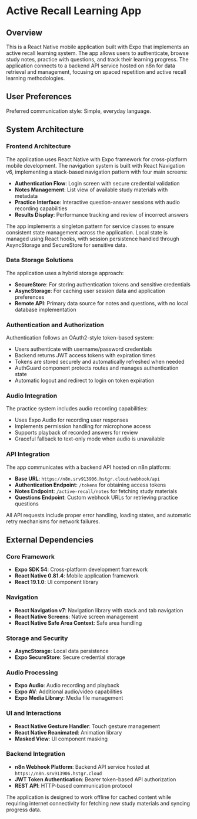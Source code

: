 # Active Recall Learning App

## Overview

This is a React Native mobile application built with Expo that implements an active recall learning system. The app allows users to authenticate, browse study notes, practice with questions, and track their learning progress. The application connects to a backend API service hosted on n8n for data retrieval and management, focusing on spaced repetition and active recall learning methodologies.

## User Preferences

Preferred communication style: Simple, everyday language.

## System Architecture

### Frontend Architecture
The application uses React Native with Expo framework for cross-platform mobile development. The navigation system is built with React Navigation v6, implementing a stack-based navigation pattern with four main screens:

- **Authentication Flow**: Login screen with secure credential validation
- **Notes Management**: List view of available study materials with metadata
- **Practice Interface**: Interactive question-answer sessions with audio recording capabilities
- **Results Display**: Performance tracking and review of incorrect answers

The app implements a singleton pattern for service classes to ensure consistent state management across the application. Local state is managed using React hooks, with session persistence handled through AsyncStorage and SecureStore for sensitive data.

### Data Storage Solutions
The application uses a hybrid storage approach:
- **SecureStore**: For storing authentication tokens and sensitive credentials
- **AsyncStorage**: For caching user session data and application preferences
- **Remote API**: Primary data source for notes and questions, with no local database implementation

### Authentication and Authorization
Authentication follows an OAuth2-style token-based system:
- Users authenticate with username/password credentials
- Backend returns JWT access tokens with expiration times
- Tokens are stored securely and automatically refreshed when needed
- AuthGuard component protects routes and manages authentication state
- Automatic logout and redirect to login on token expiration

### Audio Integration
The practice system includes audio recording capabilities:
- Uses Expo Audio for recording user responses
- Implements permission handling for microphone access
- Supports playback of recorded answers for review
- Graceful fallback to text-only mode when audio is unavailable

### API Integration
The app communicates with a backend API hosted on n8n platform:
- **Base URL**: `https://n8n.srv913906.hstgr.cloud/webhook/api`
- **Authentication Endpoint**: `/tokens` for obtaining access tokens
- **Notes Endpoint**: `/active-recall/notes` for fetching study materials
- **Questions Endpoint**: Custom webhook URLs for retrieving practice questions

All API requests include proper error handling, loading states, and automatic retry mechanisms for network failures.

## External Dependencies

### Core Framework
- **Expo SDK 54**: Cross-platform development framework
- **React Native 0.81.4**: Mobile application framework
- **React 19.1.0**: UI component library

### Navigation
- **React Navigation v7**: Navigation library with stack and tab navigation
- **React Native Screens**: Native screen management
- **React Native Safe Area Context**: Safe area handling

### Storage and Security
- **AsyncStorage**: Local data persistence
- **Expo SecureStore**: Secure credential storage

### Audio Processing
- **Expo Audio**: Audio recording and playback
- **Expo AV**: Additional audio/video capabilities
- **Expo Media Library**: Media file management

### UI and Interactions
- **React Native Gesture Handler**: Touch gesture management
- **React Native Reanimated**: Animation library
- **Masked View**: UI component masking

### Backend Integration
- **n8n Webhook Platform**: Backend API service hosted at `https://n8n.srv913906.hstgr.cloud`
- **JWT Token Authentication**: Bearer token-based API authorization
- **REST API**: HTTP-based communication protocol

The application is designed to work offline for cached content while requiring internet connectivity for fetching new study materials and syncing progress data.